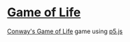 # [Game of Life](https://constantine-32.github.io/game-of-life/)
[Conway's Game of Life](https://en.wikipedia.org/wiki/Conway%27s_Game_of_Life) game using [p5.js](https://p5js.org)
